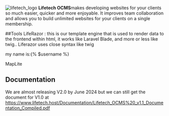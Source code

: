 
![lifetech_logo](https://github.com/ajayi-abolore/LifetechOCMS/assets/111434189/89804ab9-9bb4-4d74-a1c2-d57ec7815d99) 
<B>Lifetech OCMS</B>makes developing websites for your clients so much easier, quicker and more enjoyable. It improves team collaboration and allows you to build unlimited websites for your clients on a single membership.

##Tools
LifeRazor : this is our template engine that is used to render data to the frontend within html, it works like Laravel Blade, and more or less like twig..
Liferazor uses close syntax like twig <p> my name is:{% $username %}

MapLite
## Documentation
We are almost releasing V2.0 by June 2024 but we can still get the document for V1.0 at https://www.lifetech.host/Documentation/Lifetech_OCMS%20_v1.1_Documentation_Compiled.pdf
